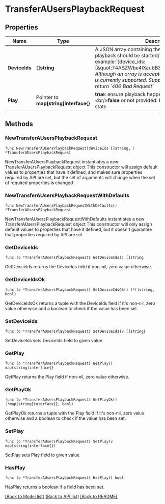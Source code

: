 # TransferAUsersPlaybackRequest

## Properties

Name | Type | Description | Notes
------------ | ------------- | ------------- | -------------
**DeviceIds** | **[]string** | A JSON array containing the ID of the device on which playback should be started/transferred.&lt;br/&gt;For example:&#x60;{device_ids:[\&quot;74ASZWbe4lXaubB36ztrGX\&quot;]}&#x60;&lt;br/&gt;_**Note**: Although an array is accepted, only a single device_id is currently supported. Supplying more than one will return &#x60;400 Bad Request&#x60;_  | 
**Play** | Pointer to **map[string]interface{}** | **true**: ensure playback happens on new device.&lt;br/&gt;**false** or not provided: keep the current playback state.  | [optional] 

## Methods

### NewTransferAUsersPlaybackRequest

`func NewTransferAUsersPlaybackRequest(deviceIds []string, ) *TransferAUsersPlaybackRequest`

NewTransferAUsersPlaybackRequest instantiates a new TransferAUsersPlaybackRequest object
This constructor will assign default values to properties that have it defined,
and makes sure properties required by API are set, but the set of arguments
will change when the set of required properties is changed

### NewTransferAUsersPlaybackRequestWithDefaults

`func NewTransferAUsersPlaybackRequestWithDefaults() *TransferAUsersPlaybackRequest`

NewTransferAUsersPlaybackRequestWithDefaults instantiates a new TransferAUsersPlaybackRequest object
This constructor will only assign default values to properties that have it defined,
but it doesn't guarantee that properties required by API are set

### GetDeviceIds

`func (o *TransferAUsersPlaybackRequest) GetDeviceIds() []string`

GetDeviceIds returns the DeviceIds field if non-nil, zero value otherwise.

### GetDeviceIdsOk

`func (o *TransferAUsersPlaybackRequest) GetDeviceIdsOk() (*[]string, bool)`

GetDeviceIdsOk returns a tuple with the DeviceIds field if it's non-nil, zero value otherwise
and a boolean to check if the value has been set.

### SetDeviceIds

`func (o *TransferAUsersPlaybackRequest) SetDeviceIds(v []string)`

SetDeviceIds sets DeviceIds field to given value.


### GetPlay

`func (o *TransferAUsersPlaybackRequest) GetPlay() map[string]interface{}`

GetPlay returns the Play field if non-nil, zero value otherwise.

### GetPlayOk

`func (o *TransferAUsersPlaybackRequest) GetPlayOk() (*map[string]interface{}, bool)`

GetPlayOk returns a tuple with the Play field if it's non-nil, zero value otherwise
and a boolean to check if the value has been set.

### SetPlay

`func (o *TransferAUsersPlaybackRequest) SetPlay(v map[string]interface{})`

SetPlay sets Play field to given value.

### HasPlay

`func (o *TransferAUsersPlaybackRequest) HasPlay() bool`

HasPlay returns a boolean if a field has been set.


[[Back to Model list]](../README.md#documentation-for-models) [[Back to API list]](../README.md#documentation-for-api-endpoints) [[Back to README]](../README.md)


